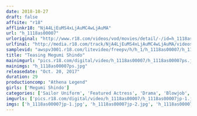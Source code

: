 ```yaml
---
date: 2018-10-27
draft: false
affsite: "r18"
afflinkr18: "NjA4LjEuMS4xLjAuMC4wLjAuMA"
url: "h_1118as00007"
urloriginal: "http://www.r18.com/videos/vod/movies/detail/-/id=h_1118as00007"
urlfinal: "http://media.r18.com/track/NjA4LjEuMS4xLjAuMC4wLjAuMA/videos/vod/movies/detail/-/id=h_1118as00007"
samplevid: "awspv3001.r18.com/litevideo/freepv/h/h_1/h_1118as00007/h_1118as00007_dmb_w.mp4"
title: "Teasing Megumi Shindo"
mainimgurl: "pics.r18.com/digital/video/h_1118as00007/h_1118as00007ps.jpg"
mainimgs: "h_1118as00007ps.jpg"
releasedate: "Oct. 20, 2017"
duration: 29
productioncomp: "Athena Legend"
girls: ['Megumi Shindo']
categories: ['Sailor Uniform', 'Featured Actress', 'Drama', 'Blowjob', 'Sex Toys']
imgurls: ['pics.r18.com/digital/video/h_1118as00007/h_1118as00007jp-1.jpg', 'pics.r18.com/digital/video/h_1118as00007/h_1118as00007jp-2.jpg', 'pics.r18.com/digital/video/h_1118as00007/h_1118as00007jp-3.jpg', 'pics.r18.com/digital/video/h_1118as00007/h_1118as00007jp-4.jpg', 'pics.r18.com/digital/video/h_1118as00007/h_1118as00007jp-5.jpg', 'pics.r18.com/digital/video/h_1118as00007/h_1118as00007jp-6.jpg', 'pics.r18.com/digital/video/h_1118as00007/h_1118as00007jp-7.jpg', 'pics.r18.com/digital/video/h_1118as00007/h_1118as00007jp-8.jpg', 'pics.r18.com/digital/video/h_1118as00007/h_1118as00007jp-9.jpg', 'pics.r18.com/digital/video/h_1118as00007/h_1118as00007jp-10.jpg', 'pics.r18.com/digital/video/h_1118as00007/h_1118as00007jp-11.jpg', 'pics.r18.com/digital/video/h_1118as00007/h_1118as00007jp-12.jpg', 'pics.r18.com/digital/video/h_1118as00007/h_1118as00007jp-13.jpg', 'pics.r18.com/digital/video/h_1118as00007/h_1118as00007jp-14.jpg', 'pics.r18.com/digital/video/h_1118as00007/h_1118as00007jp-15.jpg', 'pics.r18.com/digital/video/h_1118as00007/h_1118as00007jp-16.jpg', 'pics.r18.com/digital/video/h_1118as00007/h_1118as00007jp-17.jpg', 'pics.r18.com/digital/video/h_1118as00007/h_1118as00007jp-18.jpg', 'pics.r18.com/digital/video/h_1118as00007/h_1118as00007jp-19.jpg', 'pics.r18.com/digital/video/h_1118as00007/h_1118as00007jp-20.jpg']
imgs: ['h_1118as00007jp-1.jpg', 'h_1118as00007jp-2.jpg', 'h_1118as00007jp-3.jpg', 'h_1118as00007jp-4.jpg', 'h_1118as00007jp-5.jpg', 'h_1118as00007jp-6.jpg', 'h_1118as00007jp-7.jpg', 'h_1118as00007jp-8.jpg', 'h_1118as00007jp-9.jpg', 'h_1118as00007jp-10.jpg', 'h_1118as00007jp-11.jpg', 'h_1118as00007jp-12.jpg', 'h_1118as00007jp-13.jpg', 'h_1118as00007jp-14.jpg', 'h_1118as00007jp-15.jpg', 'h_1118as00007jp-16.jpg', 'h_1118as00007jp-17.jpg', 'h_1118as00007jp-18.jpg', 'h_1118as00007jp-19.jpg', 'h_1118as00007jp-20.jpg']
---
```

